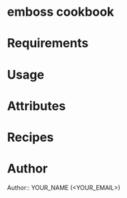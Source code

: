 # emboss cookbook

# Requirements

# Usage

# Attributes

# Recipes

# Author

Author:: YOUR_NAME (<YOUR_EMAIL>)
